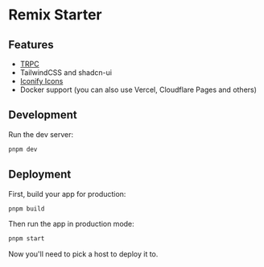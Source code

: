 # Remix Starter

## Features

- [TRPC](https://trpc.io)
- TailwindCSS and shadcn-ui
- [Iconify Icons](https://github.com/egoist/tailwindcss-icons)
- Docker support (you can also use Vercel, Cloudflare Pages and others)

## Development

Run the dev server:

```bash
pnpm dev
```

## Deployment

First, build your app for production:

```bash
pnpm build
```

Then run the app in production mode:

```bash
pnpm start
```

Now you'll need to pick a host to deploy it to.
